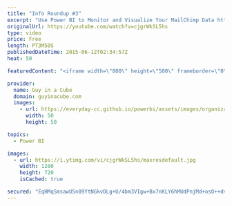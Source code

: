 ```yaml
---
title: "Info Roundup #3"
excerpt: "Use Power BI to Monitor and Visualize Your MailChimp Data http://blogs.msdn.com/b/powerbi/archive/2015/06/09/user-power-bi-to-monitor-and-visualize-your-mailchimp-data.aspx  SSAS Design and Performance Best Practices - Alan Faulkner (@FalconTekNic) http://www.sqlpass.org/24hours/2015/goc/Sessions/SessionDetails.aspx?sid=35534"
originalUrl: https://youtube.com/watch?v=cjgrWkSL5hs
type: video
price: Free
length: PT3M50S
publishedDateTime: 2015-06-12T02:34:57Z
heat: 50

featuredContent: "<iframe width=\"800\" height=\"500\" frameborder=\"0\" src=\"https://www.youtube.com/embed/cjgrWkSL5hs\" allow=\"accelerometer; autoplay; encrypted-media; gyroscope; picture-in-picture\" allowfullscreen></iframe>"

provider:
  name: Guy in a Cube
  domain: guyinacube.com
  images:
    - url: https://everyday-cc.github.io/powerbi/assets/images/organizations/guyinacube.com-50x50.jpg
      width: 50
      height: 50

topics:
  - Power BI

images:
  - url: https://i.ytimg.com/vi/cjgrWkSL5hs/maxresdefault.jpg
    width: 1280
    height: 720
    isCached: true

secured: "EqHMqSmsawU5n09YtNGkvDLg+U/4bm3VIgw+Bx7nKLY6hMUdPnjMd+osO++dvcWjwCMrtjr88pNFbNexxdh5gOZrB1tNdIXBrwKY00E9Md5nIXbPtSuPAZmDVEHTLYjsnZvhO0M7MTQdLl2rKNwxvmrOWBcX4zu9tiACx8CbB4J6M/rZkGIE+nck7SldQDBEtT8sbMb0iFw/+n4/R4WuKS5GD3wbX3a06KbYXvfT2ZgWRMQWEFLIz8WvjqEIHLmJqgBMjeXbdIRPw6FJJid26wX/xue3Ky8oWcRHr0UkYsEc6u6ZdRWEIXpUmA4GlSUR+hkzu3tauLPcp48n5YNDZZPlrJHACYw6PI/MdyujhtPQeQUywC95BAhJsnuiDaAMwqkVfVoC53p1xBwUi1apiCaGWsC8BU1ymxzQrqxZU5M=;gsw/qw1sHE8QQ3UmgHWyEQ=="
---
```


